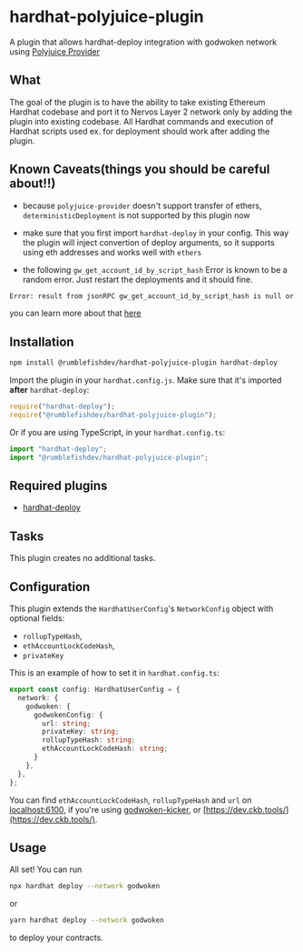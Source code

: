 # hardhat-polyjuice-plugin

A plugin that allows hardhat-deploy integration with godwoken network using [Polyjuice Provider](https://github.com/nervosnetwork/polyjuice-provider)

## What

The goal of the plugin is to have the ability to take existing Ethereum Hardhat codebase and port it to Nervos Layer 2 network only by adding the plugin into existing codebase. All Hardhat commands and execution of Hardhat scripts used ex. for deployment should work after adding the plugin.

## Known Caveats(things you should be careful about!!)

- because `polyjuice-provider` doesn't support transfer of ethers, `deterministicDeployment` is not supported by this plugin now

- make sure that you first import `hardhat-deploy` in your config. This way the plugin will inject convertion of deploy arguments, so it supports using eth addresses and works well with `ethers`

- the following `gw_get_account_id_by_script_hash` Error is known to be a random error. Just restart the deployments and it should fine.

```bash
Error: result from jsonRPC gw_get_account_id_by_script_hash is null or undefined. unable to fetch account id from script hash 0x73d89c5d14c9d71bd9380f98fee2337dc517d19f3e41288ee9f78d25ed3e3aaf
```

you can learn more about that [here](https://github.com/nervosnetwork/polyjuice-provider#known-caveatsthings-you-should-be-careful-about-)

## Installation

```bash
npm install @rumblefishdev/hardhat-polyjuice-plugin hardhat-deploy
```

Import the plugin in your `hardhat.config.js`. Make sure that it's imported **after** `hardhat-deploy`:

```js
require("hardhat-deploy");
require("@rumblefishdev/hardhat-polyjuice-plugin");
```

Or if you are using TypeScript, in your `hardhat.config.ts`:

```ts
import "hardhat-deploy";
import "@rumblefishdev/hardhat-polyjuice-plugin";
```

## Required plugins

- [hardhat-deploy](https://github.com/wighawag/hardhat-deploy)

## Tasks

This plugin creates no additional tasks.

## Configuration

This plugin extends the `HardhatUserConfig`'s `NetworkConfig` object with optional fields:

- `rollupTypeHash`,
- `ethAccountLockCodeHash`,
- `privateKey`

This is an example of how to set it in `hardhat.config.ts`:

```ts
export const config: HardhatUserConfig = {
  network: {
    godwoken: {
      godwokenConfig: {
        url: string;
        privateKey: string;
        rollupTypeHash: string;
        ethAccountLockCodeHash: string;
      }
    },
  },
};
```

You can find `ethAccountLockCodeHash`, `rollupTypeHash` and `url` on [localhost:6100](http://localhost:6100), if you're using [godwoken-kicker](https://github.com/RetricSu/godwoken-kicker), or [https://dev.ckb.tools/](https://dev.ckb.tools/).

## Usage

All set! You can run

```bash
npx hardhat deploy --network godwoken
```

or

```bash
yarn hardhat deploy --network godwoken
```

to deploy your contracts.
